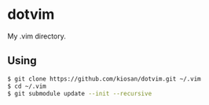 # dotvim
My .vim directory.

## Using
```bash
$ git clone https://github.com/kiosan/dotvim.git ~/.vim
$ cd ~/.vim
$ git submodule update --init --recursive
```
